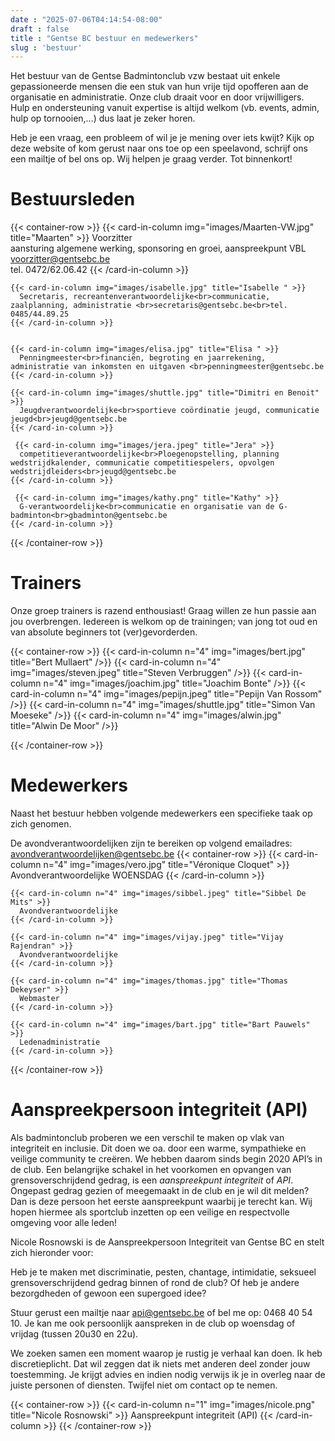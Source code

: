 ```yaml
---
date : "2025-07-06T04:14:54-08:00"
draft : false
title : "Gentse BC bestuur en medewerkers"
slug : 'bestuur'
---
```

Het bestuur van de Gentse Badmintonclub vzw bestaat uit enkele gepassioneerde mensen die een stuk van hun vrije tijd opofferen aan de organisatie en administratie. Onze club draait voor en door vrijwilligers. Hulp en ondersteuning vanuit expertise is altijd welkom (vb. events, admin, hulp op tornooien,…) dus laat je zeker horen.

Heb je een vraag, een probleem of wil je je mening over iets kwijt? Kijk op deze website of kom gerust naar ons toe op een speelavond, schrijf ons een mailtje of bel ons op. Wij helpen je graag verder. Tot binnenkort!



# Bestuursleden
{{< container-row >}}
{{< card-in-column img="images/Maarten-VW.jpg" title="Maarten" >}}
Voorzitter<br>aansturing algemene werking, sponsoring en groei, aanspreekpunt VBL <br>voorzitter@gentsebc.be<br>tel. 0472/62.06.42
{{< /card-in-column >}}

    {{< card-in-column img="images/isabelle.jpg" title="Isabelle " >}}
      Secretaris, recreantenverantwoordelijke<br>communicatie, zaalplanning, administratie <br>secretaris@gentsebc.be<br>tel. 0485/44.89.25
    {{< /card-in-column >}}


    {{< card-in-column img="images/elisa.jpg" title="Elisa " >}}
      Penningmeester<br>financiën, begroting en jaarrekening, administratie van inkomsten en uitgaven <br>penningmeester@gentsebc.be
    {{< /card-in-column >}}

    {{< card-in-column img="images/shuttle.jpg" title="Dimitri en Benoit" >}}
      Jeugdverantwoordelijke<br>sportieve coördinatie jeugd, communicatie jeugd<br>jeugd@gentsebc.be
    {{< /card-in-column >}}

     {{< card-in-column img="images/jera.jpeg" title="Jera" >}}
      competitieverantwoordelijke<br>Ploegenopstelling, planning wedstrijdkalender, communicatie competitiespelers, opvolgen wedstrijdleiders<br>jeugd@gentsebc.be
    {{< /card-in-column >}}

     {{< card-in-column img="images/kathy.png" title="Kathy" >}}
      G-verantwoordelijke<br>communicatie en organisatie van de G-badminton<br>gbadminton@gentsebc.be
    {{< /card-in-column >}}



{{< /container-row >}}

# Trainers
Onze groep trainers is razend enthousiast! Graag willen ze hun passie aan jou overbrengen. Iedereen is welkom op de trainingen; van jong tot oud en van absolute beginners tot (ver)gevorderden.

{{< container-row >}}
{{< card-in-column n="4" img="images/bert.jpg" title="Bert Mullaert" />}}
{{< card-in-column n="4" img="images/steven.jpeg" title="Steven Verbruggen" />}}
{{< card-in-column n="4" img="images/joachim.jpg" title="Joachim Bonte" />}}
{{< card-in-column n="4" img="images/pepijn.jpeg" title="Pepijn Van Rossom" />}}
{{< card-in-column n="4" img="images/shuttle.jpg" title="Simon Van Moeseke" />}}
{{< card-in-column n="4" img="images/alwin.jpg" title="Alwin De Moor" />}}


{{< /container-row >}}

# Medewerkers
Naast het bestuur hebben volgende medewerkers een specifieke taak op zich genomen.

De avondverantwoordelijken zijn te bereiken op volgend emailadres: avondverantwoordelijken@gentsebc.be
{{< container-row >}}
    {{< card-in-column n="4" img="images/vero.jpg" title="Véronique Cloquet" >}}
    Avondverantwoordelijke WOENSDAG
    {{< /card-in-column >}}

    {{< card-in-column n="4" img="images/sibbel.jpeg" title="Sibbel De Mits" >}}
      Avondverantwoordelijke
    {{< /card-in-column >}}

    {{< card-in-column n="4" img="images/vijay.jpeg" title="Vijay Rajendran" >}}
      Avondverantwoordelijke
    {{< /card-in-column >}}

    {{< card-in-column n="4" img="images/thomas.jpg" title="Thomas Dekeyser" >}}
      Webmaster
    {{< /card-in-column >}}

    {{< card-in-column n="4" img="images/bart.jpg" title="Bart Pauwels" >}}
      Ledenadministratie
    {{< /card-in-column >}}

{{< /container-row >}}

# Aanspreekpersoon integriteit  (API)
Als badmintonclub proberen we een verschil te maken op vlak van integriteit en inclusie. Dit doen we oa. door een warme, sympathieke en veilige community te creëren. We hebben daarom sinds begin 2020 API’s in de club. Een belangrijke schakel in het voorkomen en opvangen van grensoverschrijdend gedrag, is een *aanspreekpunt integriteit* of *API*. Ongepast gedrag gezien of meegemaakt in de club en je wil dit melden? Dan is deze persoon het eerste aanspreekpunt waarbij je terecht kan. Wij hopen hiermee als sportclub inzetten op een veilige en respectvolle omgeving voor alle leden!

Nicole Rosnowski is de Aanspreekpersoon Integriteit van Gentse BC en stelt zich hieronder voor:

Heb je te maken met discriminatie, pesten, chantage, intimidatie, seksueel grensoverschrijdend gedrag binnen of rond de club? Of heb je andere bezorgdheden of gewoon een supergoed idee?

Stuur gerust een mailtje naar api@gentsebc.be of bel me op: 0468 40 54 10. Je kan me ook persoonlijk aanspreken in de club op woensdag of vrijdag (tussen 20u30 en 22u).

We zoeken samen een moment waarop je rustig je verhaal kan doen. Ik heb discretieplicht. Dat wil zeggen dat ik niets met anderen deel zonder jouw toestemming. Je krijgt advies en indien nodig verwijs ik je in overleg naar de juiste personen of diensten. Twijfel niet om contact op te nemen.


{{< container-row >}}
{{< card-in-column n="1" img="images/nicole.png" title="Nicole Rosnowski" >}}
Aanspreekpunt integriteit (API)
{{< /card-in-column >}}
{{< /container-row >}}
